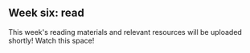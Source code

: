 ## Week six: read

This week's reading materials and relevant resources will be uploaded shortly! Watch this space!
